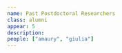 ```yaml
---
name: Past Postdoctoral Researchers
class: alumni
appear: 5
description: 
people: ["amaury", "giulia"]
---
```

